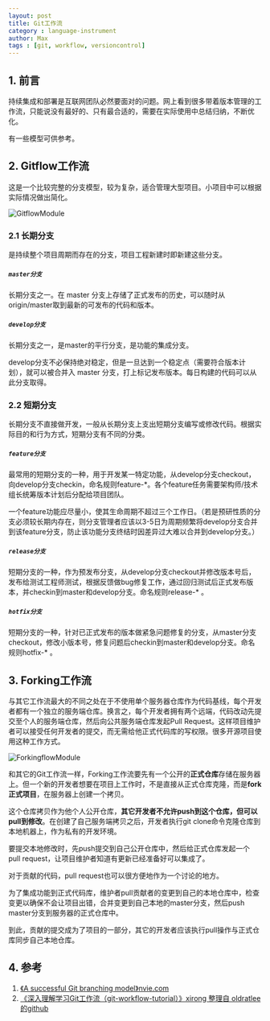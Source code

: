 ```yaml
---
layout: post
title: Git工作流
category : language-instrument
author: Max
tags : [git, workflow, versioncontrol]
---
```



<item>
<title>Git工作流</title>
<content:encoded>
<h2>1. 前言</h2>

持续集成和部署是互联网团队必然要面对的问题。网上看到很多带着版本管理的工作流，只能说没有最好的、只有最合适的，需要在实际使用中总结归纳，不断优化。

有一些模型可供参考。

<h2>2. Gitflow工作流</h2>

这是一个比较完整的分支模型，较为复杂，适合管理大型项目。小项目中可以根据实际情况做出简化。

<img src="http://nvie.com/img/git-model@2x.png" alt="GitflowModule" />

<h3>2.1 长期分支</h3>

是持续整个项目周期而存在的分支，项目工程新建时即新建这些分支。

<h5><code>master分支</code></h5>

长期分支之一。在 master 分支上存储了正式发布的历史，可以随时从origin/master取到最新的可发布的代码和版本。

<h5><code>develop分支</code></h5>

长期分支之一，是master的平行分支，是功能的集成分支。

develop分支不必保持绝对稳定，但是一旦达到一个稳定点（需要符合版本计划），就可以被合并入 master 分支，打上标记发布版本。每日构建的代码可以从此分支取得。

<h3>2.2 短期分支</h3>

长期分支不直接做开发，一般从长期分支上支出短期分支编写或修改代码。根据实际目的和行为方式，短期分支有不同的分类。

<h5><code>feature分支</code></h5>

最常用的短期分支的一种，用于开发某一特定功能，从develop分支checkout，向develop分支checkin，命名规则feature-*。各个feature任务需要架构师/技术组长统筹版本计划后分配给项目团队。

一个feature功能应尽量小，使其生命周期不超过三个工作日。（若是预研性质的分支必须较长期内存在，则分支管理者应该以3-5日为周期频繁将develop分支合并到该feature分支，防止该功能分支终结时因差异过大难以合并到develop分支。）

<h5><code>release分支</code></h5>

短期分支的一种，作为预发布分支，从develop分支checkout并修改版本号后，发布给测试工程师测试，根据反馈做bug修复工作，通过回归测试后正式发布版本，并checkin到master和develop分支。命名规则release-* 。

<h5><code>hotfix分支</code></h5>

短期分支的一种，针对已正式发布的版本做紧急问题修复的分支，从master分支checkout，修改小版本号，修复问题后checkin到master和develop分支。命名规则hotfix-* 。

<h2>3. Forking工作流</h2>

与其它工作流最大的不同之处在于不使用单个服务器仓库作为代码基线，每个开发者都有一个独立的服务端仓库。换言之，每个开发者拥有两个远端，代码改动先提交至个人的服务端仓库，然后向公共服务端仓库发起Pull Request。这样项目维护者可以接受任何开发者的提交，而无需给他正式代码库的写权限。很多开源项目使用这种工作方式。

<img src="https://segmentfault.com/image?src=http://static.ixirong.com/pic/gitflow/git-workflows-forking.png&amp;objectId=1190000002918123&amp;token=556ec96e04a6af9aa60d8ec1c999ba30" alt="ForkingflowModule" />

和其它的Git工作流一样，Forking工作流要先有一个公开的<strong>正式仓库</strong>存储在服务器上。但一个新的开发者想要在项目上工作时，不是直接从正式仓库克隆，而是<strong>fork正式项目</strong>，在服务器上创建一个拷贝。

这个仓库拷贝作为他个人公开仓库，<strong>其它开发者不允许push到这个仓库，但可以pull到修改</strong>。在创建了自己服务端拷贝之后，开发者执行git clone命令克隆仓库到本地机器上，作为私有的开发环境。

要提交本地修改时，先push提交到自己公开仓库中，然后给正式仓库发起一个pull request，让项目维护者知道有更新已经准备好可以集成了。

对于贡献的代码，pull request也可以很方便地作为一个讨论的地方。

为了集成功能到正式代码库，维护者pull贡献者的变更到自己的本地仓库中，检查变更以确保不会让项目出错，合并变更到自己本地的master分支，然后push master分支到服务器的正式仓库中。

到此，贡献的提交成为了项目的一部分，其它的开发者应该执行pull操作与正式仓库同步自己本地仓库。

<h2>4. 参考</h2>

<ol>
<li><a href="http://nvie.com/posts/a-successful-git-branching-model/">《A successful Git branching model》nvie.com</a></li>
<li><a href="https://segmentfault.com/a/1190000002918123#articleHeader19">《深入理解学习Git工作流（git-workflow-tutorial）》xirong 整理自 oldratlee 的github</a></li>
</ol>
</content:encoded>
